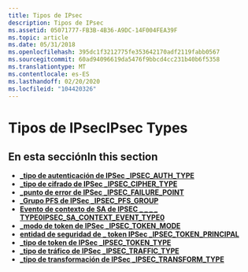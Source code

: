```yaml
---
title: Tipos de IPsec
description: Tipos de IPsec
ms.assetid: 05071777-FB3B-4B36-A9DC-14F004FEA39F
ms.topic: article
ms.date: 05/31/2018
ms.openlocfilehash: 395dc1f3212775fe353642170adf2119fabb0567
ms.sourcegitcommit: 60ad94096619da5476f9bbcd4cc231b40b6f5358
ms.translationtype: MT
ms.contentlocale: es-ES
ms.lasthandoff: 02/20/2020
ms.locfileid: "104420326"
---
```

# <a name="ipsec-types"></a><span data-ttu-id="a4a94-103">Tipos de IPsec</span><span class="sxs-lookup"><span data-stu-id="a4a94-103">IPsec Types</span></span>

## <a name="in-this-section"></a><span data-ttu-id="a4a94-104">En esta sección</span><span class="sxs-lookup"><span data-stu-id="a4a94-104">In this section</span></span>

-   [<span data-ttu-id="a4a94-105">**\_tipo de autenticación de IPSec \_**</span><span class="sxs-lookup"><span data-stu-id="a4a94-105">**IPSEC\_AUTH\_TYPE**</span></span>](/windows/desktop/api/Ipsectypes/ne-ipsectypes-ipsec_auth_type)
-   [<span data-ttu-id="a4a94-106">**\_tipo de cifrado de IPSec \_**</span><span class="sxs-lookup"><span data-stu-id="a4a94-106">**IPSEC\_CIPHER\_TYPE**</span></span>](/windows/desktop/api/Ipsectypes/ne-ipsectypes-ipsec_cipher_type)
-   [<span data-ttu-id="a4a94-107">**\_punto de error de IPSec \_**</span><span class="sxs-lookup"><span data-stu-id="a4a94-107">**IPSEC\_FAILURE\_POINT**</span></span>](/windows/desktop/api/Ipsectypes/ne-ipsectypes-ipsec_failure_point)
-   [<span data-ttu-id="a4a94-108">**\_Grupo PFS de IPSec \_**</span><span class="sxs-lookup"><span data-stu-id="a4a94-108">**IPSEC\_PFS\_GROUP**</span></span>](/windows/desktop/api/Ipsectypes/ne-ipsectypes-ipsec_pfs_group)
-   [<span data-ttu-id="a4a94-109">**Evento de contexto de SA de IPSEC \_ \_ \_ \_ TYPE0**</span><span class="sxs-lookup"><span data-stu-id="a4a94-109">**IPSEC\_SA\_CONTEXT\_EVENT\_TYPE0**</span></span>](/windows/desktop/api/Ipsectypes/ne-ipsectypes-ipsec_sa_context_event_type0)
-   [<span data-ttu-id="a4a94-110">**\_modo de token de IPSec \_**</span><span class="sxs-lookup"><span data-stu-id="a4a94-110">**IPSEC\_TOKEN\_MODE**</span></span>](/windows/desktop/api/Ipsectypes/ne-ipsectypes-ipsec_token_mode)
-   [<span data-ttu-id="a4a94-111">**entidad de seguridad de \_ token IPSec \_**</span><span class="sxs-lookup"><span data-stu-id="a4a94-111">**IPSEC\_TOKEN\_PRINCIPAL**</span></span>](/windows/desktop/api/Ipsectypes/ne-ipsectypes-ipsec_token_principal)
-   [<span data-ttu-id="a4a94-112">**\_tipo de token de IPSec \_**</span><span class="sxs-lookup"><span data-stu-id="a4a94-112">**IPSEC\_TOKEN\_TYPE**</span></span>](/windows/desktop/api/Ipsectypes/ne-ipsectypes-ipsec_token_type)
-   [<span data-ttu-id="a4a94-113">**\_tipo de tráfico de IPSec \_**</span><span class="sxs-lookup"><span data-stu-id="a4a94-113">**IPSEC\_TRAFFIC\_TYPE**</span></span>](/windows/desktop/api/Ipsectypes/ne-ipsectypes-ipsec_traffic_type)
-   [<span data-ttu-id="a4a94-114">**\_tipo de transformación de IPSec \_**</span><span class="sxs-lookup"><span data-stu-id="a4a94-114">**IPSEC\_TRANSFORM\_TYPE**</span></span>](/windows/desktop/api/Ipsectypes/ne-ipsectypes-ipsec_transform_type)

 

 




